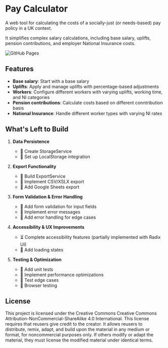 # Pay Calculator

A web tool for calculating the costs of a socially-just (or needs-based) pay policy in a UK context.

It simplifies complex salary calculations, including base salary, uplifts, pension contributions, and employer National Insurance costs.

![GitHub Pages](https://img.shields.io/badge/GitHub%20Pages-Deployed-brightgreen)

## Features

- **Base salary**: Start with a base salary
- **Uplifts**: Apply and manage uplifts with percentage-based adjustments
- **Workers**: Configure different workers with varying uplifts, working time, and NI categories
- **Pension contributions**: Calculate costs based on different conntribution basis
- **National Insurance**: Handle different worker types with varying NI rates

## What's Left to Build

1. **Data Persistence**

   - 🔲 Create StorageService
   - 🔲 Set up LocalStorage integration

2. **Export Functionality**

   - 🔲 Build ExportService
   - 🔲 Implement CSV/XSLX export
   - 🔲 Add Google Sheets export

3. **Form Validation & Error Handling**

   - 🔲 Add form validation for input fields
   - 🔲 Implement error messages
   - 🔲 Add error handling for edge cases

4. **Accessibility & UX Improvements**

   - ⏳ Complete accessibility features (partially implemented with Radix UI)
   - 🔲 Add loading states

5. **Testing & Optimization**
   - 🔲 Add unit tests
   - 🔲 Implement performance optimizations
   - 🔲 Test edge cases
   - 🔲 Browser testing

## License

This project is licensed under the Creative Commons Creative Commons Attribution-NonCommercial-ShareAlike 4.0 International. This license requires that reusers give credit to the creator. It allows reusers to distribute, remix, adapt, and build upon the material in any medium or format, for noncommercial purposes only. If others modify or adapt the material, they must license the modified material under identical terms.
